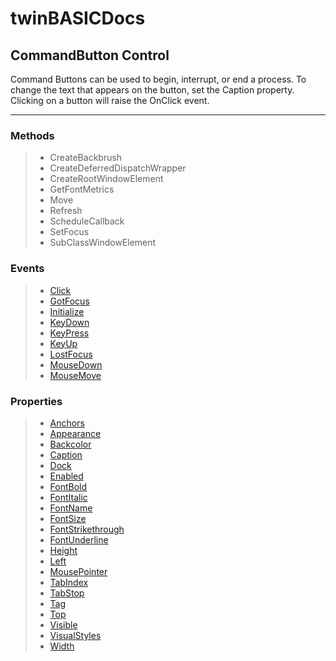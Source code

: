 # twinBASICDocs
## CommandButton Control
Command Buttons can be used to begin, interrupt, or end a process. To change the text that appears on the button, set the Caption property. Clicking on a button will raise the OnClick event.

---
### Methods
> - CreateBackbrush
> - CreateDeferredDispatchWrapper
> - CreateRootWindowElement
> - GetFontMetrics
> - Move
> - Refresh
> - ScheduleCallback
> - SetFocus
> - SubClassWindowElement
### Events
> - [Click](event_click.md)
> - [GotFocus](event_gotfocus.md)
> - [Initialize](event_initialize.md)
> - [KeyDown](event_keydown.md)
> - [KeyPress](event_keypress.md)
> - [KeyUp](event_keyup.md)
> - [LostFocus](event_lostfocus)
> - [MouseDown](event_mousedown)
> - [MouseMove](event_mousemove)
### Properties
> - [Anchors](property_anchors.md)
> - [Appearance](property_appearance.md)
> - [Backcolor](property_backcolor.md)
> - [Caption](property_caption.md)
> - [Dock](property_dock.md)
> - [Enabled](property_enabled.md)
> - [FontBold](property_fontbold.md)
> - [FontItalic](property_fontitalic.md)
> - [FontName](property_fontname.md)
> - [FontSize](property_fontsize.md)
> - [FontStrikethrough](property_fontstrikethrough.md)
> - [FontUnderline](property_fontunderline.md)
> - [Height](property_height.md)
> - [Left](property_left.md)
> - [MousePointer](property_mousepointer.md)
> - [TabIndex](property_tabindex.md)
> - [TabStop](property_tabstop.md)
> - [Tag](property_tag.md)
> - [Top](property_top.md)
> - [Visible](property_visible.md)
> - [VisualStyles](property_visualstyles.md)
> - [Width](property_width.md)
